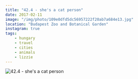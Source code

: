 ```yaml
---
title: "42.4 - she's a cat person"
date: 2017-02-11
image: "/img/photo/109e0dfd5dc56957222f20ab7a684e13.jpg"
location: "Budapest Zoo and Botanical Garden"
instagram: true
tags:
    - hungary
    - travel
    - cities
    - animals
    - lizzie
---
```


![42.4 - she's a cat person](/img/photo/109e0dfd5dc56957222f20ab7a684e13.jpg)

